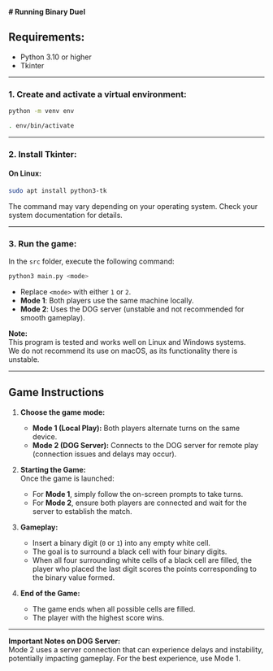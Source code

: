 **# Running Binary Duel**

## Requirements:

- Python 3.10 or higher  
- Tkinter  

---

### **1. Create and activate a virtual environment:**

```bash
python -m venv env
```

```bash
. env/bin/activate
```

---

### **2. Install Tkinter:**

#### **On Linux:**

```bash
sudo apt install python3-tk
```

The command may vary depending on your operating system. Check your system documentation for details.  

---

### **3. Run the game:**

In the `src` folder, execute the following command:  

```bash
python3 main.py <mode>
```

- Replace `<mode>` with either `1` or `2`.  
- **Mode 1**: Both players use the same machine locally.  
- **Mode 2**: Uses the DOG server (unstable and not recommended for smooth gameplay).  

**Note:**  
This program is tested and works well on Linux and Windows systems.  
We do not recommend its use on macOS, as its functionality there is unstable.  

---

## **Game Instructions**

1. **Choose the game mode:**  
   - **Mode 1 (Local Play):** Both players alternate turns on the same device.  
   - **Mode 2 (DOG Server):** Connects to the DOG server for remote play (connection issues and delays may occur).

2. **Starting the Game:**  
   Once the game is launched:  
   - For **Mode 1**, simply follow the on-screen prompts to take turns.  
   - For **Mode 2**, ensure both players are connected and wait for the server to establish the match.  

3. **Gameplay:**  
   - Insert a binary digit (`0` or `1`) into any empty white cell.  
   - The goal is to surround a black cell with four binary digits.  
   - When all four surrounding white cells of a black cell are filled, the player who placed the last digit scores the points corresponding to the binary value formed.  

4. **End of the Game:**  
   - The game ends when all possible cells are filled.  
   - The player with the highest score wins.  

---

**Important Notes on DOG Server:**  
Mode 2 uses a server connection that can experience delays and instability, potentially impacting gameplay. For the best experience, use Mode 1.  
